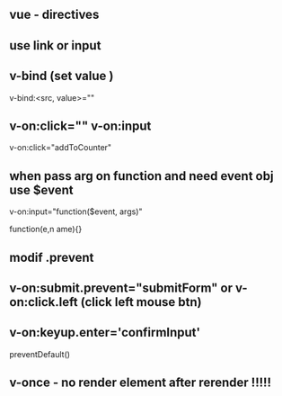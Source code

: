 ## vue - directives

## use link or input

## v-bind (set value )

v-bind:<src, value>="<data or variable>"

## v-on:click="<method>" v-on:input

v-on:click="addToCounter"

## when pass arg on function and need event obj use $event

v-on:input="function($event, args)"

function(e,n ame){}

## modif .prevent

## v-on:submit.prevent="submitForm" or v-on:click.left (click left mouse btn)

## v-on:keyup.enter='confirmInput'

preventDefault()

## v-once - no render element after rerender !!!!!

